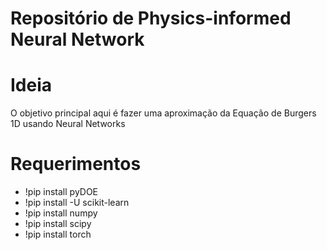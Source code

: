 # Repositório de Physics-informed Neural Network 

# Ideia 

O objetivo principal aqui é fazer uma aproximação da Equação de Burgers 1D usando Neural Networks

# Requerimentos

- !pip install pyDOE 
- !pip install -U scikit-learn
- !pip install numpy
- !pip install scipy
- !pip install torch
